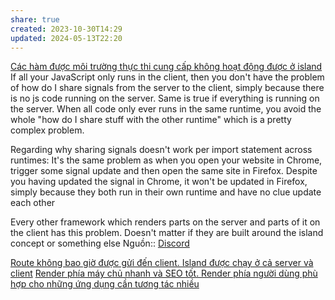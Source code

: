 ```yaml
---
share: true
created: 2023-10-30T14:29
updated: 2024-05-13T22:20
---
```


[Các hàm được môi trường thực thi cung cấp không hoạt động được ở island](./Island,%20state/C%C3%A1c%20h%C3%A0m%20%C4%91%C6%B0%E1%BB%A3c%20m%C3%B4i%20tr%C6%B0%E1%BB%9Dng%20th%E1%BB%B1c%20thi%20cung%20c%E1%BA%A5p%20kh%C3%B4ng%20ho%E1%BA%A1t%20%C4%91%E1%BB%99ng%20%C4%91%C6%B0%E1%BB%A3c%20%E1%BB%9F%20island.md)
If all your JavaScript only runs in the client, then you don't have the problem of how do I share signals from the server to the client, simply because there is no js code running on the server. Same is true if everything is running on the server. When all code only ever runs in the same runtime, you avoid the whole "how do I share stuff with the other runtime" which is a pretty complex problem.

Regarding why sharing signals doesn't work per import statement across runtimes: It's the same problem as when you open your website in Chrome, trigger some signal update and then open the same site in Firefox. Despite you having updated the signal in Chrome, it won't be updated in Firefox, simply because they both run in their own runtime and have no clue update each other

Every other framework which renders parts on the server and parts of it on the client has this problem. Doesn't matter if they are built around the island concept or something else
Nguồn:: [Discord](https://discord.com/channels/684898665143206084/991511118524715139/1238477389663834152)

[Route không bao giờ được gửi đến client. Island được chạy ở cả server và client](./Route,%20handler/Route%20kh%C3%B4ng%20bao%20gi%E1%BB%9D%20%C4%91%C6%B0%E1%BB%A3c%20g%E1%BB%ADi%20%C4%91%E1%BA%BFn%20client.%20Island%20%C4%91%C6%B0%E1%BB%A3c%20ch%E1%BA%A1y%20%E1%BB%9F%20c%E1%BA%A3%20server%20v%C3%A0%20client.md)
[Render phía máy chủ nhanh và SEO tốt. Render phía người dùng phù hợp cho những ứng dụng cần tương tác nhiều](../Render%20ph%C3%ADa%20m%C3%A1y%20ch%E1%BB%A7%20nhanh%20v%C3%A0%20SEO%20t%E1%BB%91t.%20Render%20ph%C3%ADa%20ng%C6%B0%E1%BB%9Di%20d%C3%B9ng%20ph%C3%B9%20h%E1%BB%A3p%20cho%20nh%E1%BB%AFng%20%E1%BB%A9ng%20d%E1%BB%A5ng%20c%E1%BA%A7n%20t%C6%B0%C6%A1ng%20t%C3%A1c%20nhi%E1%BB%81u.md)
